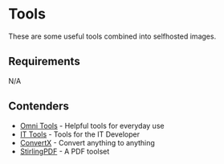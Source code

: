 # Tools

These are some useful tools combined into selfhosted images.

## Requirements

N/A

## Contenders

- [Omni Tools](https://github.com/iib0011/omni-tools) - Helpful tools for everyday use
- [IT Tools](https://github.com/CorentinTh/it-tools) - Tools for the IT Developer
- [ConvertX](https://github.com/C4illin/ConvertX) - Convert anything to anything
- [StirlingPDF](https://www.stirlingpdf.com/) - A PDF toolset
